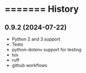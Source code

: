 =======
History
=======


0.9.2 (2024-07-22)
------------------

* Python 2 and 3 support
* Tests
* python-dotenv support for testing
* tox
* ruff
* github workflows
